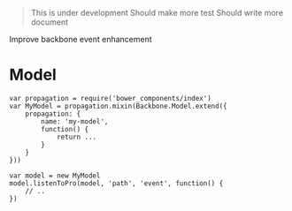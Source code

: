 > This is under development
> Should make more test
> Should write more document

Improve backbone event enhancement

# Model
```
var propagation = require('bower_components/index')
var MyModel = propagation.mixin(Backbone.Model.extend({
    propagation: {
        name: 'my-model',
        function() {
            return ...
        }
    }
}))

var model = new MyModel
model.listenToPro(model, 'path', 'event', function() {
    // ..
})
```